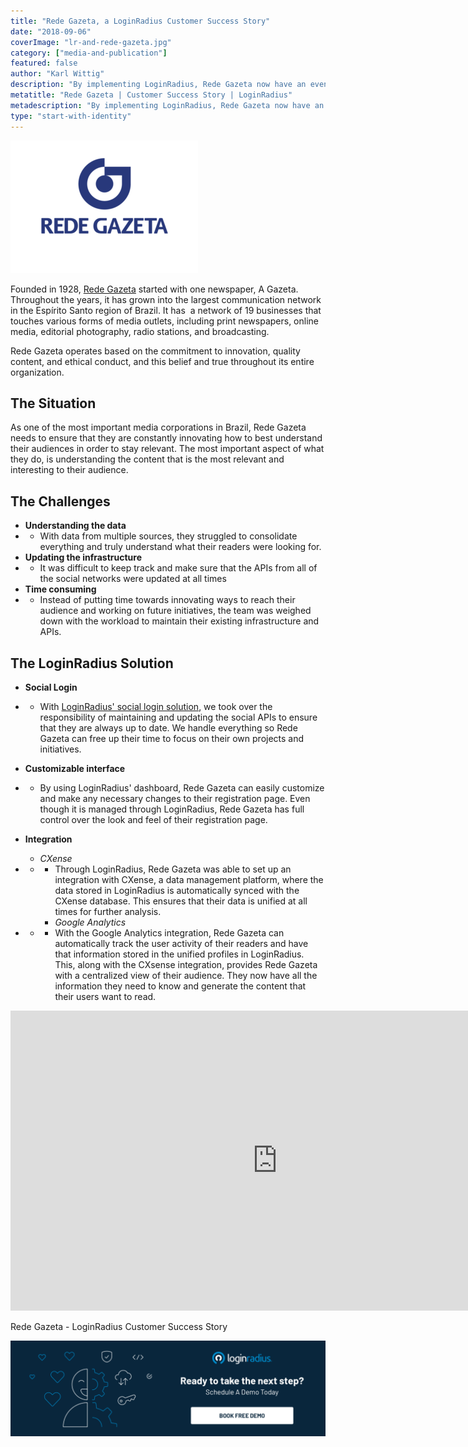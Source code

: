 ```yaml
---
title: "Rede Gazeta, a LoginRadius Customer Success Story"
date: "2018-09-06"
coverImage: "lr-and-rede-gazeta.jpg"
category: ["media-and-publication"]
featured: false
author: "Karl Wittig"
description: "By implementing LoginRadius, Rede Gazeta now have an even better understanding of what their readers are interested in, and can devote their time into generating quality content that their users want to read."
metatitle: "Rede Gazeta | Customer Success Story | LoginRadius"
metadescription: "By implementing LoginRadius, Rede Gazeta now have an even better understanding of what their readers are interested in."
type: "start-with-identity"
---
```


![](logo_redegazeta-300x212.png)

Founded in 1928, [Rede Gazeta](https://en.wikipedia.org/wiki/TV_Gazeta) started with one newspaper, A Gazeta. Throughout the years, it has grown into the largest communication network in the Espírito Santo region of Brazil. It has  a network of 19 businesses that touches various forms of media outlets, including print newspapers, online media, editorial photography, radio stations, and broadcasting.

Rede Gazeta operates based on the commitment to innovation, quality content, and ethical conduct, and this belief and true throughout its entire organization.

## The Situation

As one of the most important media corporations in Brazil, Rede Gazeta needs to ensure that they are constantly innovating how to best understand their audiences in order to stay relevant. The most important aspect of what they do, is understanding the content that is the most relevant and interesting to their audience.

## The Challenges

- **Understanding the data**
- - With data from multiple sources, they struggled to consolidate everything and truly understand what their readers were looking for.
- **Updating the infrastructure**
- - It was difficult to keep track and make sure that the APIs from all of the social networks were updated at all times
- **Time consuming**
- - Instead of putting time towards innovating ways to reach their audience and working on future initiatives, the team was weighed down with the workload to maintain their existing infrastructure and APIs.

## The LoginRadius Solution

- **Social Login**
- - With [LoginRadius' social login solution](https://www.loginradius.com/social-login/), we took over the responsibility of maintaining and updating the social APIs to ensure that they are always up to date. We handle everything so Rede Gazeta can free up their time to focus on their own projects and initiatives.
- **Customizable interface**
- - By using LoginRadius' dashboard, Rede Gazeta can easily customize and make any necessary changes to their registration page. Even though it is managed through LoginRadius, Rede Gazeta has full control over the look and feel of their registration page.

- **Integration**
  - _CXense_
- - - Through LoginRadius, Rede Gazeta was able to set up an integration with CXense, a data management platform, where the data stored in LoginRadius is automatically synced with the CXense database. This ensures that their data is unified at all times for further analysis.
    - _Google Analytics_
- - - With the Google Analytics integration, Rede Gazeta can automatically track the user activity of their readers and have that information stored in the unified profiles in LoginRadius. This, along with the CXsense integration, provides Rede Gazeta with a centralized view of their audience. They now have all the information they need to know and generate the content that their users want to read.

<iframe width="853" height="480" src="https://www.youtube.com/embed/YROtRO5GpbQ" frameborder="0" allow="accelerometer; autoplay; clipboard-write; encrypted-media; gyroscope; picture-in-picture" allowfullscreen></iframe>

Rede Gazeta - LoginRadius Customer Success Story

[![book-a-free-demo-loginradius](Book-a-free-demo-request-1024x310.png)](https://www.loginradius.com/book-a-demo/)

